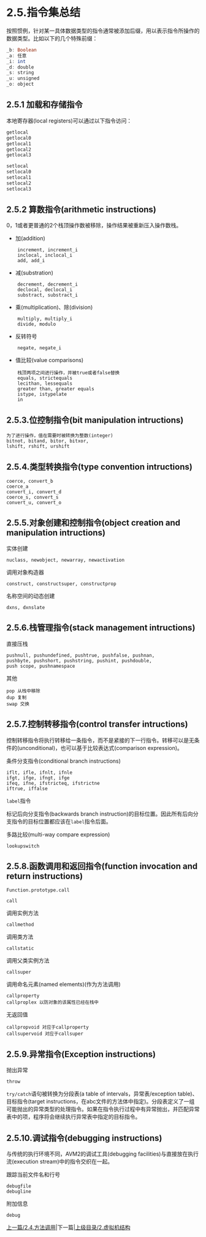 # 2.5.指令集总结

按照惯例，针对某一具体数据类型的指令通常被添加后缀，用以表示指令所操作的数据类型。比如以下的几个特殊前缀：

``` actionscript
_b: Boolean
_a: 任意
_i: int
_d: double
_s: string
_u: unsigned
_o: object
```

## 2.5.1 加载和存储指令

本地寄存器(local registers)可以通过以下指令访问：

``` actionscript
getlocal
getlocal0
getlocal1
getlocal2
getlocal3

setlocal
setlocal0
setlocal1
setlocal2
setlocal3
```

## 2.5.2 算数指令(arithmetic instructions)

0，1或者更普通的2个栈顶操作数被移除，操作结果被重新压入操作数栈。  

- 加(addition)  

```
	increment, increment_i
	inclocal, inclocal_i
	add, add_i
```

- 减(substration)

```
	decrement, decrement_i
	declocal, declocal_i
	substract, substract_i
```

- 乘(multiplication)、除(division)

```
	multiply, multiply_i
	divide, modulo
```

- 反转符号

```
	negate, negate_i
```

- 值比较(value comparisons)

```
	栈顶两项之间进行操作，并被true或者false替换
	equals, strictequals
	lecithan, lessequals
	greater than, greater equals
	istype, istypelate
	in
```

## 2.5.3.位控制指令(bit manipulation intructions)

```
为了进行操作，值在需要时被转换为整数(integer)
bitnot, bitand, bitor, bitxor,
lshift, rshift, urshift
```

## 2.5.4.类型转换指令(type convention intructions)

```
coerce, convert_b
coerce_a
convert_i, convert_d
coerce_s, convert_s
convert_u, convert_o
```

## 2.5.5.对象创建和控制指令(object creation and manipulation intructions)

实体创建

```
nuclass, newobject, newarray, newactivation
```

调用对象构造器

```
construct, constructsuper, constructprop
```

名称空间的动态创建

```
dxns, dxnslate
```

## 2.5.6.栈管理指令(stack management intructions)

直接压栈

```
pushnull, pushundefined, pushtrue, pushfalse, pushnan,
pushbyte, pushshort, pushstring, pushint, pushdouble,
push scope, pushnamespace
```

其他

```
pop 从栈中移除
dup 复制
swap 交换
```

## 2.5.7.控制转移指令(control transfer intructions)

控制转移指令将执行转移给一条指令，而不是紧接的下一行指令。转移可以是无条件的(unconditional)，也可以基于比较表达式(comparison expression)。

条件分支指令(conditional branch instructions)

```
iflt, ifle, ifnlt, ifnle
ifgt, ifge, ifngt, ifge
ifeq, ifne, ifstricteq, ifstrictne
iftrue, iffalse
```

`label`指令

标记后向分支指令(backwards branch instruction)的目标位置。因此所有后向分支指令的目标位置都应该在`label`指令后面。

多路比较(multi-way compare expression)

```
lookupswitch
```

## 2.5.8.函数调用和返回指令(function invocation and return instructions)

`Function.prototype.call`

```
call
```

调用实例方法

```
callmethod
```

调用类方法

```
callstatic
```

调用父类实例方法

```
callsuper
```

调用命名元素(named elements)(作为方法调用)

```
callproperty
callproplex 以防对象的该属性已经在栈中
```

无返回值

```
callpropvoid 对应于callproperty
callsupervoid 对应于callsuper
```

## 2.5.9.异常指令(Exception instructions)

抛出异常

```
throw
```

`try/catch`语句被转换为分段表(a table of intervals，异常表/exception table)、目标指令(target instructions，在abc文件的方法体中指定)。分段表定义了一组可能抛出的异常类型的处理指令。如果在指令执行过程中有异常抛出，并匹配异常表中的项，程序将会继续执行异常表中指定的目标指令。

## 2.5.10.调试指令(debugging instructions)

与传统的执行环境不同，AVM2的调试工具(debugging facilities)与直接放在执行流(execution stream)中的指令交织在一起。

跟踪当前文件名和行号

```
debugfile
debugline
```

附加信息

```
debug
```

[上一篇/2.4.方法调用](2.4.method_invocation.md)|下一篇|[上级目录/2.虚拟机结构](2.avm2_structure.md)